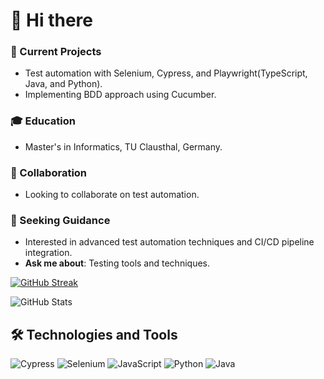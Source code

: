 # 👋 Hi there

### 🔭 Current Projects
- Test automation with Selenium, Cypress, and Playwright(TypeScript, Java, and Python).
- Implementing BDD approach using Cucumber.

### 🎓 Education
- Master's in Informatics, TU Clausthal, Germany.

### 🤝 Collaboration
- Looking to collaborate on test automation.

### 🤔 Seeking Guidance
- Interested in advanced test automation techniques and CI/CD pipeline integration.
- **Ask me about**: Testing tools and techniques.


[![GitHub Streak](https://streak-stats.demolab.com?user=mib-coding&theme=whatsapp-dark2&card_width=467)](https://git.io/streak-stats)

![GitHub Stats](https://github-readme-stats.vercel.app/api?username=mib-coding&show_icons=true&bg_color=121212&title_color=00BFFF&text_color=25D366&icon_color=D3D3D3)

## 🛠️ Technologies and Tools

![Cypress](https://upload.wikimedia.org/wikipedia/commons/3/38/Cypress_logo.svg)
![Selenium](https://upload.wikimedia.org/wikipedia/en/3/34/Selenium_logo.png)
![JavaScript](https://upload.wikimedia.org/wikipedia/commons/6/6a/JavaScript-logo.svg)
![Python](https://upload.wikimedia.org/wikipedia/commons/c/c3/Python-logo-notext.svg)
![Java](https://upload.wikimedia.org/wikipedia/en/3/30/Java_logo_and_wordmark.svg)


